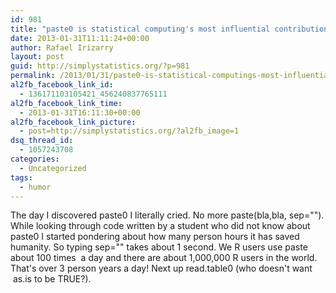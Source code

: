 ```yaml
---
id: 981
title: "paste0 is statistical computing's most influential contribution of the 21st century"
date: 2013-01-31T11:11:24+00:00
author: Rafael Irizarry
layout: post
guid: http://simplystatistics.org/?p=981
permalink: /2013/01/31/paste0-is-statistical-computings-most-influential-contribution-of-the-21st-century/
al2fb_facebook_link_id:
  - 136171103105421_456240837765111
al2fb_facebook_link_time:
  - 2013-01-31T16:11:30+00:00
al2fb_facebook_link_picture:
  - post=http://simplystatistics.org/?al2fb_image=1
dsq_thread_id:
  - 1057243708
categories:
  - Uncategorized
tags:
  - humor
---
```

The day I discovered paste0 I literally cried. No more paste(bla,bla, sep=""). While looking through code written by a student who did not know about paste0 I started pondering about how many person hours it has saved humanity. So typing sep="" takes about 1 second. We R users use paste about 100 times  a day and there are about 1,000,000 R users in the world. That's over 3 person years a day! Next up read.table0 (who doesn't want  as.is to be TRUE?).